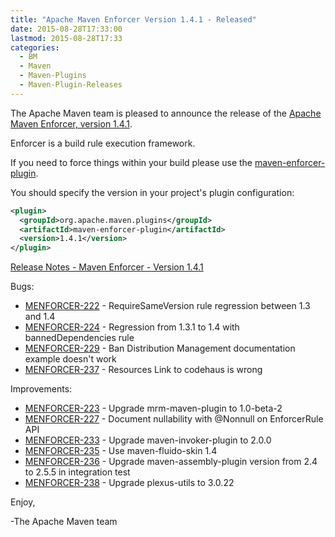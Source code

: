 ```yaml
---
title: "Apache Maven Enforcer Version 1.4.1 - Released"
date: 2015-08-28T17:33:00
lastmod: 2015-08-28T17:33
categories:
  - BM
  - Maven
  - Maven-Plugins
  - Maven-Plugin-Releases
---
```

The Apache Maven team is pleased to announce the release of the 
[Apache Maven Enforcer, version 1.4.1](http://maven.apache.org/enforcer).

Enforcer is a build rule execution framework.

If you need to force things within your build please use the 
[maven-enforcer-plugin](http://maven.apache.org/enforcer/maven-enforcer-plugin/).

You should specify the version in your project's plugin configuration:

```xml
<plugin>
  <groupId>org.apache.maven.plugins</groupId>
  <artifactId>maven-enforcer-plugin</artifactId>
  <version>1.4.1</version>
</plugin>
```

<!-- more -->

[Release Notes - Maven Enforcer - Version 1.4.1](https://issues.apache.org/jira/secure/ReleaseNote.jspa?projectId=12317520&version=12330766)

Bugs:

 * [MENFORCER-222](https://issues.apache.org/jira/browse/MENFORCER-222) - RequireSameVersion rule regression between 1.3 and 1.4
 * [MENFORCER-224](https://issues.apache.org/jira/browse/MENFORCER-224) - Regression from 1.3.1 to 1.4 with bannedDependencies rule
 * [MENFORCER-229](https://issues.apache.org/jira/browse/MENFORCER-229) - Ban Distribution Management documentation example doesn't work
 * [MENFORCER-237](https://issues.apache.org/jira/browse/MENFORCER-237) - Resources Link to codehaus is wrong

Improvements:

 * [MENFORCER-223](https://issues.apache.org/jira/browse/MENFORCER-223) - Upgrade mrm-maven-plugin to 1.0-beta-2
 * [MENFORCER-227](https://issues.apache.org/jira/browse/MENFORCER-227) - Document nullability with @Nonnull on EnforcerRule API
 * [MENFORCER-233](https://issues.apache.org/jira/browse/MENFORCER-233) - Upgrade maven-invoker-plugin to 2.0.0
 * [MENFORCER-235](https://issues.apache.org/jira/browse/MENFORCER-235) - Use maven-fluido-skin 1.4
 * [MENFORCER-236](https://issues.apache.org/jira/browse/MENFORCER-236) - Upgrade maven-assembly-plugin version from 2.4 to 2.5.5 in integration test
 * [MENFORCER-238](https://issues.apache.org/jira/browse/MENFORCER-238) - Upgrade plexus-utils to 3.0.22

Enjoy,

-The Apache Maven team
